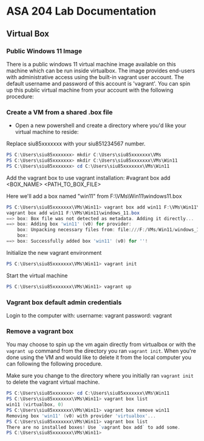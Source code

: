 # ASA 204 Lab Documentation

## Virtual Box

### Public Windows 11 Image

There is a public windows 11 virtual machine image available on this machine which can be run inside virtualbox.  The image provides end-users with administrative access using the built-in vagrant user account.  The default username and password of this account is 'vagrant'.  You can spin up this public virtual machine from your account with the following procedure:

### Create a VM from a shared .box file

- Open a new powershell and create a directory where you'd like your virtual machine to reside:

Replace siu85xxxxxxx with your siu851234567 number.

```powershell
PS C:\Users\siu85xxxxxxx> mkdir C:\Users\siu85xxxxxxx\VMs
PS C:\Users\siu85xxxxxxx> mkdir C:\Users\siu85xxxxxxx\VMs\Win11
PS C:\Users\siu85xxxxxxx> cd C:\Users\siu85xxxxxxx\VMs\Win11
```

Add the vagrant box to use vagrant installation:
#vagrant box add <BOX_NAME> <PATH_TO_BOX_FILE>

Here we'll add a box named "win11" from F:\VMs\Win11\windows11.box
```powershell
PS C:\Users\siu85xxxxxxx\VMs\Win11> vagrant box add win11 F:\VMs\Win11\windows11.box
vagrant box add win11 F:\VMs\Win11\windows_11.box
==> box: Box file was not detected as metadata. Adding it directly...
==> box: Adding box 'win11' (v0) for provider:
    box: Unpacking necessary files from: file:///F:/VMs/Win11/windows_11.box
    box:
==> box: Successfully added box 'win11' (v0) for ''!
```

Initialize the new vagrant environment
```powershell
PS C:\Users\siu85xxxxxxx\VMs\Win11> vagrant init
```

Start the virtual machine
```powershell
PS C:\Users\siu85xxxxxxx\VMs\Win11> vagrant up
```

### Vagrant box default admin credentials
Login to the computer with:
username: vagrant
password: vagrant

### Remove a vagrant box

You may choose to spin up the vm again directly from virtualbox or with the `vagrant up` command from the directory you ran `vagrant init`.  When you're done using the VM and would like to delete it from the local computer you can following the following procedure.

Make sure you change to the directory where you initially ran `vagrant init` to delete the vagrant virtual machine.

```powershell
PS C:\Users\siu85xxxxxxx> cd C:\Users\siu85xxxxxxx\VMs\Win11
PS C:\Users\siu85xxxxxxx\VMs\Win11> vagrant box list
win11 (virtualbox, 0)
PS C:\Users\siu85xxxxxxx\VMs\Win11> vagrant box remove win11
Removing box 'win11' (v0) with provider 'virtualbox'...
PS C:\Users\siu85xxxxxxx\VMs\Win11> vagrant box list
There are no installed boxes! Use `vagrant box add` to add some.
PS C:\Users\siu85xxxxxxx\VMs\Win11>
```

